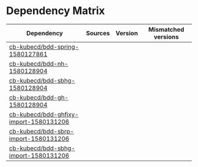 # Dependency Matrix

Dependency | Sources | Version | Mismatched versions
---------- | ------- | ------- | -------------------
[cb-kubecd/bdd-spring-1580127861](https://github.com/cb-kubecd/bdd-spring-1580127861.git) |  | []() | 
[cb-kubecd/bdd-nh-1580128904](https://github.com/cb-kubecd/bdd-nh-1580128904.git) |  | []() | 
[cb-kubecd/bdd-sbhg-1580128904](https://github.com/cb-kubecd/bdd-sbhg-1580128904.git) |  | []() | 
[cb-kubecd/bdd-gh-1580128904](https://github.com/cb-kubecd/bdd-gh-1580128904.git) |  | []() | 
[cb-kubecd/bdd-ghfjxy-import-1580131206](https://github.com/cb-kubecd/bdd-ghfjxy-import-1580131206.git) |  | []() | 
[cb-kubecd/bdd-sbrp-import-1580131206](https://github.com/cb-kubecd/bdd-sbrp-import-1580131206.git) |  | []() | 
[cb-kubecd/bdd-sbhg-import-1580131206](https://github.com/cb-kubecd/bdd-sbhg-import-1580131206.git) |  | []() | 
